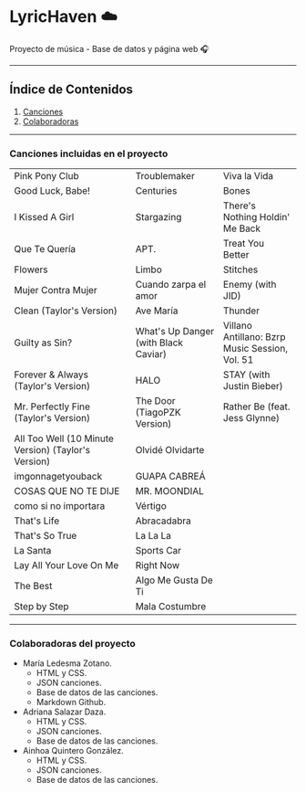 # LyricHaven ☁️
Proyecto de música - Base de datos y página web 🎧

---
## Índice de Contenidos
1. [Canciones](#canciones-incluidas-en-el-proyecto)
2. [Colaboradoras](#colaboradoras-del-proyecto)

---
### Canciones incluidas en el proyecto
|                                                     |                                      |                                                |
|-----------------------------------------------------|--------------------------------------|------------------------------------------------|
| Pink Pony Club                                      | Troublemaker                         | Viva la Vida                                   |
| Good Luck, Babe!                                    | Centuries                            | Bones                                          |
| I Kissed A Girl                                     | Stargazing                           | There's Nothing Holdin' Me Back                |
| Que Te Quería                                       | APT.                                 | Treat You Better                               |
| Flowers                                             | Limbo                                | Stitches                                       |
| Mujer Contra Mujer                                  | Cuando zarpa el amor                 | Enemy (with JID)                               |
| Clean (Taylor's Version)                            | Ave María                            | Thunder                                        |
| Guilty as Sin?                                      | What's Up Danger (with Black Caviar) | Villano Antillano: Bzrp Music Session, Vol. 51 |
| Forever & Always (Taylor's Version)                 | HALO                                 | STAY (with Justin Bieber)                      |
| Mr. Perfectly Fine (Taylor's Version)               | The Door (TiagoPZK Version)          | Rather Be (feat. Jess Glynne)                  |
| All Too Well (10 Minute Version) (Taylor's Version) | Olvidé Olvidarte                     |
| imgonnagetyouback                                   | GUAPA CABREÁ                         |
| COSAS QUE NO TE DIJE                                | MR. MOONDIAL                         |
| como si no importara                                | Vértigo                              |
| That's Life                                         | Abracadabra                          |
| That's So True                                      | La La La                             |
| La Santa                                            | Sports Car                           |
| Lay All Your Love On Me                             | Right Now                            |
| The Best                                            | Algo Me Gusta De Ti                  |
| Step by Step                                        | Mala Costumbre                       |

---
### Colaboradoras del proyecto
- María Ledesma Zotano.
    - HTML y CSS.
    - JSON canciones.
    - Base de datos de las canciones.
    - Markdown Github.
- Adriana Salazar Daza.
    - HTML y CSS.
    - JSON canciones.
    - Base de datos de las canciones.
- Ainhoa Quintero González.
    - HTML y CSS.
    - JSON canciones.
    - Base de datos de las canciones.
